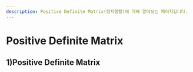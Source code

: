 ```yaml
---
description: Positive Definite Matrix(정치행렬)에 대해 알아보는 페이지입니다.
---
```


# Positive Definite Matrix

## 1)Positive Definite Matrix
